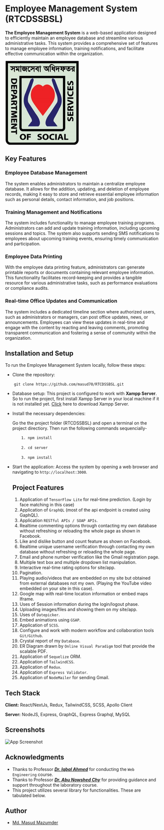 # Employee Management System (RTCDSSBSL)
**The Employee Management System** is a web-based application designed to efficiently maintain an employee database and streamline various administrative tasks. This system provides a comprehensive set of features to manage employee information, training notifications, and facilitate effective communication within the organization.

![Logo](https://raw.githubusercontent.com/masud70/RTCDSSBSL/main/public/uploads/images/dss-logo.jpg?token=GHSAT0AAAAAACCIUYRIIMFGMEAMOH2PXUEGZEITMGA)


## Key Features

### Employee Database Management
The system enables administrators to maintain a centralize employee database. It allows for the addition, updating, and deletion of employee records, making it easy to store and retrieve essential employee information such as personal details, contact information, and job positions.

### Training Management and Notifications
The system includes functionality to manage employee training programs. Administrators can add and update training information, including upcoming sessions and topics. The system also supports sending SMS notifications to employees about upcoming training events, ensuring timely communication and participation.

### Employee Data Printing
With the employee data printing feature, administrators can generate printable reports or documents containing relevant employee information. This functionality facilitates record-keeping and provides a tangible resource for various administrative tasks, such as performance evaluations or compliance audits.

### Real-time Office Updates and Communication
The system includes a dedicated timeline section where authorized users, such as administrators or managers, can post office updates, news, or announcements. Employees can view these updates in real-time and engage with the content by reacting and leaving comments, promoting transparent communication and fostering a sense of community within the organization.
## Installation and Setup

To run the Employee Management System locally, follow these steps:

+ Clone the repository:
```
    git clone https://github.com/masud70/RTCDSSBSL.git
```
+ Database setup:
    This project is configured to work with **Xampp Server**. So to run the project, first install Xampp Server in your local machine if it is not installed yet. [Click](https://www.apachefriends.org/) here to download Xampp Server.

+ Install the necessary dependencies:

    Go the the project folder (RTCDSSBSL) and open a terminal on the project directiory. Then run the following commands sequencially-
    ```
        1. npm install

        2. cd server

        3. npm install
    ```

+ Start the application:
    Access the system by opening a web browser and navigating to `http://localhost:3000`.
    ## Project Features

    1. Application of `TensorFlow Lite` for real-time prediction. (Login by face matching in this case)
    2. Application of `GraphQL` (most of the api endpoint is created using GaphQL).
    3. Application `RESTful APIs / SOAP APIs`.
    4. Realtime commenting options through contacting my own database without refreshing or reloading the whole page as shown in Facebook.
    5. Like and dislike button and count feature as shown on Facebook.
    6. Realtime unique username verification through contacting my own database without refreshing or reloading the whole page.
    7. Email and phone number verification like the Gmail registration page.
    8. Multiple text box and multiple dropdown list manipulation.
    9. Interactive real-time rating options for site/app.
    10. Pagination.
    11. Playing audio/videos that are embedded on my site but obtained from external databases not my own. (Playing the YouTube video embedded on your site in this case).
    12. Google map with real-time location information or embed maps Iframe.
    13. Uses of Session information during the login/logout phase. 
    14. Uploading images/files and showing them on my site/app.
    15. Uses of `Datepicker`.
    16. Embed animations using `GSAP`.
    17. Application of `SCSS`.
    18. Configure and work with modern workflow and collaboration tools `Git/Github`.
    19. Crystal report of my `Database`.
    20. ER Diagram drawn by `Online Visual Paradigm` tool that provide the scalable PDF.
    21. Application of `Sequelize` ORM.
    22. Application of `TailwindCSS`.
    23. Application of `Redux`.
    24. Application of `Express Validator`.
    25. Application of `NodeMailer` for sending Gmail.

## Tech Stack

**Client:** React/NextJs, Redux, TailwindCSS, SCSS, Apollo Client

**Server:** NodeJS, Express, GraphQL, Express Graphql, MySQL


## Screenshots

![App Screenshot](https://via.placeholder.com/468x300?text=App+Screenshot+Here)

## Acknowledgments

- Thanks to Professor ***[Dr. Iqbal Ahmed](https://cu.ac.bd/public_profile/index.php?ein=4635)*** for conducting the `Web Engineering` course.
- Thanks to Professor ***[Dr. Abu Nowshed Chy](https://cu.ac.bd/public_profile/index.php?ein=5905)*** for providing guidance and support throughout the laboratory course.
- This project utilizes several library for functionalities. These are tabulated below.

## Author

- [Md. Masud Mazumder](https://www.github.com/masud70)

